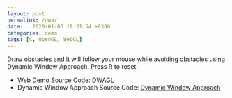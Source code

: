 ```yaml
---
layout: post
permalink: /dwa/
date:   2020-01-05 19:31:54 +0300
categories: demo
tags: [C, OpenGL, WebGL]
---
```


Draw obstacles and it will follow your mouse while avoiding obstacles using
Dynamic Window Approach. Press R to reset.

<!-- -->
<canvas id=canvas></canvas>
<script type='text/javascript'>
var Module = {
canvas: (function() {
         var canvas = document.getElementById('canvas');
         canvas.addEventListener("webglcontextlost", function(e) {
                 alert('WebGL context lost. You will need to reload the page.');
                 e.preventDefault(); },
                 false);
         return canvas;
         })(),
};
</script>
<script src="/assets/js/dwa.js"></script>
<script type="text/javascript" src="/assets/js/dat.gui.min.js"></script>
<script type="text/javascript">
    update_config = Module.cwrap('update_config', ['number', 'number',
            'number', 'number', 'number']);

    var obj = {
            dt: 0.1,
            PredictTime: 1.0,
            Heading: 0.15,
            Clearance: 1.0,
            Velocity: 1.0,
        };

    var gui = new dat.gui.GUI();

    gui.remember(obj);

    gui.add(obj, 'PredictTime').min(1.0).max(10.0).step(0.1).onChange(function () {
            update_config(obj.dt, obj.PredictTime, obj.Heading,
                    obj.Clearance, obj.Velocity);
        });;
    gui.add(obj, 'dt').min(0.1).max(1.0).step(0.01).onChange(function () {
            update_config(obj.dt, obj.PredictTime, obj.Heading,
                    obj.Clearance, obj.Velocity);
        });
    gui.add(obj, 'Heading').min(0.1).max(1.0).step(0.01).onChange(function () {
            update_config(obj.dt, obj.PredictTime, obj.Heading,
                    obj.Clearance, obj.Velocity);
        });;
    gui.add(obj, 'Clearance').min(0.1).max(1.0).step(0.01).onChange(function () {
            update_config(obj.dt, obj.PredictTime, obj.Heading,
                    obj.Clearance, obj.Velocity);
        });;
    gui.add(obj, 'Velocity').min(0.1).max(1.0).step(0.01).onChange(function () {
            update_config(obj.dt, obj.PredictTime, obj.Heading,
                    obj.Clearance, obj.Velocity);
        });;
</script>
<!-- -->

- Web Demo Source Code: [DWAGL](https://github.com/goktug97/DWAGL)
- Dynamic Window Approach Source Code: [Dynamic Window Approach](https://github.com/goktug97/DynamicWindowApproach)


